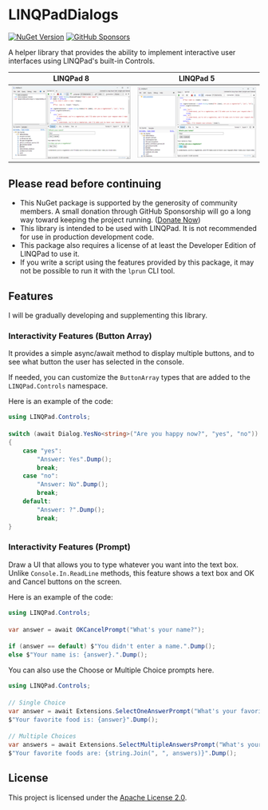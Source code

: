 # LINQPadDialogs

[![NuGet Version](https://img.shields.io/nuget/v/LINQPadDialogs)](https://www.nuget.org/packages/LINQPadDialogs/) [![GitHub Sponsors](https://img.shields.io/github/sponsors/rkttu)](https://github.com/sponsors/rkttu/)

A helper library that provides the ability to implement interactive user interfaces using LINQPad's built-in Controls.

LINQPad 8 | LINQPad 5
:--------:| :--------:
![As used in LINQPad 8](docs/images/linqpad8.png) | ![As used in LINQPad 5](docs/images/linqpad5.png)

## Please read before continuing

- This NuGet package is supported by the generosity of community members. A small donation through GitHub Sponsorship will go a long way toward keeping the project running. ([Donate Now](https://github.com/sponsors/rkttu/))
- This library is intended to be used with LINQPad. It is not recommended for use in production development code.
- This package also requires a license of at least the Developer Edition of LINQPad to use it.
- If you write a script using the features provided by this package, it may not be possible to run it with the `lprun` CLI tool.

## Features

I will be gradually developing and supplementing this library.

### Interactivity Features (Button Array)

It provides a simple async/await method to display multiple buttons, and to see what button the user has selected in the console.

If needed, you can customize the `ButtonArray` types that are added to the `LINQPad.Controls` namespace.

Here is an example of the code:

```csharp
using LINQPad.Controls;

switch (await Dialog.YesNo<string>("Are you happy now?", "yes", "no"))
{
	case "yes":
		"Answer: Yes".Dump();
		break;
	case "no":
		"Answer: No".Dump();
		break;
	default:
		"Answer: ?".Dump();
		break;
}
```

### Interactivity Features (Prompt)

Draw a UI that allows you to type whatever you want into the text box. Unlike `Console.In.ReadLine` methods, this feature shows a text box and OK and Cancel buttons on the screen.

Here is an example of the code:

```csharp
using LINQPad.Controls;

var answer = await OKCancelPrompt("What's your name?");

if (answer == default) $"You didn't enter a name.".Dump();
else $"Your name is: {answer}.".Dump();
```

You can also use the Choose or Multiple Choice prompts here.

```csharp
using LINQPad.Controls;

// Single Choice
var answer = await Extensions.SelectOneAnswerPrompt("What's your favorite fruit?", default, "Apple", "Banana", "Kiwi", "Peach", "Watermelon");
$"Your favorite food is: {answer}".Dump();

// Multiple Choices
var answers = await Extensions.SelectMultipleAnswersPrompt("What's your favorite foods?", default, "Bulgogi", "Kimbap", "Ramen", "Kimchi Jjigae");
$"Your favorite foods are: {string.Join(", ", answers)}".Dump();
```

## License

This project is licensed under the [Apache License 2.0](./LICENSE).
